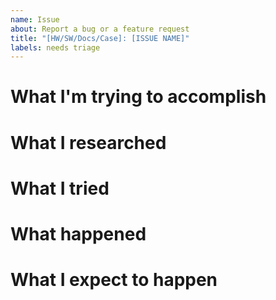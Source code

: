 ```yaml
---
name: Issue
about: Report a bug or a feature request
title: "[HW/SW/Docs/Case]: [ISSUE NAME]"
labels: needs triage
---
```


# What I'm trying to accomplish

# What I researched

# What I tried

# What happened

# What I expect to happen
